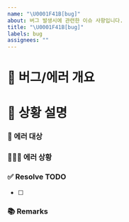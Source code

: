 ```yaml
---
name: "\U0001F41B[bug]"
about: 버그 발생시에 관련한 이슈 사항입니다.
title: "\U0001F41B[bug]"
labels: bug
assignees: ""
---
```


# 🐞 버그/에러 개요

<!-- 간단하게 한줄로 어떤 버그/에러인지 요약해서 적습니다 -->

# 📝 상황 설명

### 📄 에러 대상

<!-- 에러가 어디서 났는지 적기 -->

### 🕵🏻‍♀️ 에러 상황

<!-- 에러가 어떻게 나고 있는지 상세하게 적기 (사진 있으면 첨부) -->

### ✅ Resolve TODO

<!-- 에러/버그 수정 항목 나열하기 (PR할 때에는 모두 체크되어야함) -->

- [ ]

### 📚 Remarks

<!-- 이슈 해결에 있어 비고사항이 있었다면 적기 -->

